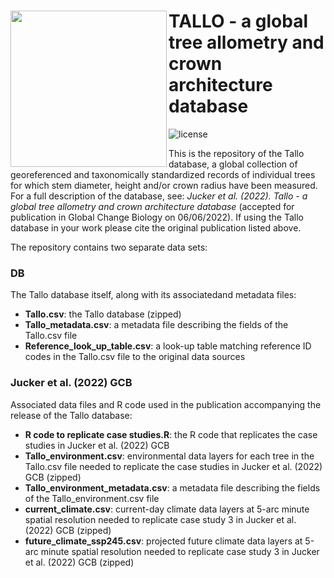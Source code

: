  <img src="https://github.com/selva-lab-repo/TALLO/blob/48d7cd593391e0695ca06b61ed364878bb4f771f/Ancillary/Tallo%20logo.jpg" align="left" width=250/> TALLO - a global tree allometry and crown architecture database
======================================================================================================
![license](https://img.shields.io/badge/Licence-GPL--3-blue.svg) 

This is the repository of the Tallo database, a global collection of georeferenced and taxonomically standardized records of individual trees for which stem diameter, height and/or crown radius have been measured. For a full description of the database, see: *Jucker et al. (2022). Tallo - a global tree allometry and crown architecture database* (accepted for publication in Global Change Biology on 06/06/2022). If using the Tallo database in your work please cite the original publication listed above.

The repository contains two separate data sets:

### DB

The Tallo database itself, along with its associatedand metadata files:

- **Tallo.csv**: the Tallo database (zipped)
- **Tallo_metadata.csv**: a metadata file describing the fields of the Tallo.csv file
- **Reference_look_up_table.csv**: a look-up table matching reference ID codes in the Tallo.csv file to the original data sources
    
### Jucker et al. (2022) GCB

Associated data files and R code used in the publication accompanying the release of the Tallo database:

- **R code to replicate case studies.R**: the R code that replicates the case studies in Jucker et al. (2022) GCB
- **Tallo_environment.csv**: environmental data layers for each tree in the Tallo.csv file needed to replicate the case studies in Jucker et al. (2022) GCB (zipped)
- **Tallo_environment_metadata.csv**: a metadata file describing the fields of the Tallo_environment.csv file
- **current_climate.csv**: current-day climate data layers at 5-arc minute spatial resolution needed to replicate case study 3 in Jucker et al. (2022) GCB (zipped)
- **future_climate_ssp245.csv**: projected future climate data layers at 5-arc minute spatial resolution needed to replicate case study 3 in Jucker et al. (2022) GCB (zipped)
